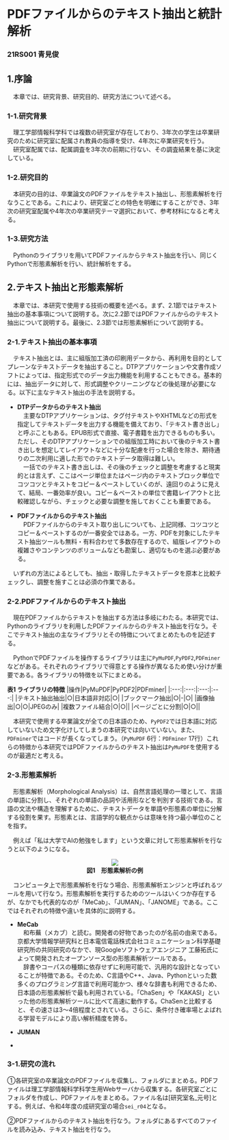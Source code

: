 # PDFファイルからのテキスト抽出と統計解析
### 21RS001 青見俊
## 1.序論
　本章では、研究背景、研究目的、研究方法について述べる。
### 1-1.研究背景
　理工学部情報科学科では複数の研究室が存在しており、3年次の学生は卒業研究のために研究室に配属され教員の指導を受け、4年次に卒業研究を行う。  
　研究室配属では、配属調査を3年次の前期に行ない、その調査結果を基に決定している。
### 1-2.研究目的
　本研究の目的は、卒業論文のPDFファイルをテキスト抽出し、形態素解析を行なうことである。これにより、研究室ごとの特色を明確にすることができ、3年次の研究室配属や4年次の卒業研究テーマ選択において、参考材料になると考える。
### 1-3.研究方法
　Pythonのライブラリを用いてPDFファイルからテキスト抽出を行い、同じくPythonで形態素解析を行い、統計解析をする。
## 2.テキスト抽出と形態素解析
　本章では、本研究で使用する技術の概要を述べる。まず、2.1節ではテキスト抽出の基本事項について説明する。次に2.2節ではPDFファイルからのテキスト抽出について説明する。最後に、2.3節では形態素解析について説明する。
### 2-1.テキスト抽出の基本事項
　テキスト抽出とは、主に組版加工済の印刷用データから、再利用を目的としてプレーンなテキストデータを抽出すること。DTPアプリケーションや文書作成ソフトによっては、指定形式でのデータ出力機能を利用することもできる。基本的には、抽出データに対して、形式調整やクリーニングなどの後処理が必要になる。以下に主なテキスト抽出の手法を説明する。
* **DTPデータからのテキスト抽出**  
　主要なDTPアプリケーションは、タグ付テキストやXHTMLなどの形式を指定してテキストデータを出力する機能を備えており、「テキスト書き出し」と呼ぶこともある。EPUB形式で直接、電子書籍を出力できるものも多い。ただし、そのDTPアプリケーションでの組版加工時において後のテキスト書き出しを想定してレイアウトなどに十分な配慮を行った場合を除き、期待通りの二次利用に適した形でのテキストデータ取得は難しい。  
　一括でのテキスト書き出しは、その後のチェックと調整を考慮すると現実的とは言えず、ここはページ単位またはページ内のテキストブロック単位でコツコツとテキストをコピー＆ペーストしていくのが、遠回りのように見えて、結局、一番効率が良い。コピー＆ペーストの単位で書籍レイアウトと比較確認しながら、チェックと必要な調整を施しておくことも重要である。

* **PDFファイルからのテキスト抽出**  
　PDFファイルからのテキスト取り出しについても、上記同様、コツコツとコピー＆ペーストするのが一番安全ではある。一方、PDFを対象にしたテキスト抽出ツールも無料・有料合わせて多数存在するので、組版レイアウトの複雑さやコンテンツのボリュームなども勘案し、適切なものを選ぶ必要がある。

　いずれの方法によるとしても、抽出・取得したテキストデータを原本と比較チェックし、調整を施すことは必須の作業である。
### 2-2.PDFファイルからのテキスト抽出
　現在PDFファイルからテキストを抽出する方法は多岐にわたる。本研究では、Pythonのライブラリを利用したPDFファイルからのテキスト抽出を行なう。そこでテキスト抽出の主なライブラリとその特徴についてまとめたものを記述する。  

　PythonでPDFファイルを操作するライブラリは主に`PyMuPDF`,`PyPDF2`,`PDFminer`などがある。それぞれのライブラリで得意とする操作が異なるため使い分けが重要である。各ライブラリの特徴を以下にまとめる。 
 
 **表1 ライブラリの特徴**
|操作|PyMuPDF|PyPDF2|PDFminer|
|:---:|:---:|:---:|:---:|
|テキスト抽出抽出|○|日本語非対応|○|
|ブックマーク抽出|○|-|○|
|画像抽出|○|○|JPEGのみ|
|複数ファイル結合|○|○||
|ページごとに分割|○|○||  

　本研究で使用する卒業論文が全ての日本語のため、`PyPDF2`では日本語に対応していないため文字化けしてしまうの本研究では向いていない。また、`PDFminer`ではコードが長くなってしまう。（`PyMuPDF` 6行：`PDFminer` 17行）これらの特徴から本研究ではPDFファイルからのテキスト抽出は`PyMuPDF`を使用するのが最適だと考える。
### 2-3.形態素解析
　形態素解析（Morphological Analysis）は、自然言語処理の一環として、言語の単語に分割し、それぞれの単語の品詞や活用形などを判別する技術である。言語の文法や構造を理解するために、テキストデータを単語や形態素の単位に分解する役割を果す。形態素とは、言語学的な観点からは意味を持つ最小単位のことを指す。  

　例えば「私は大学でAIの勉強をします」という文章に対して形態素解析を行なうと以下のようになる。  
<div align="center">
  <img src="https://github.com/k21rs001/readme-test/blob/main/keitaiso.png" />
</div>

<div align="center">
 <strong>図1　形態素解析の例</strong>
</div>  

　コンピュータ上で形態素解析を行なう場合、形態素解析エンジンと呼ばれるツールを用いて行なう。形態素解析を実行するためのツールはいくつか存在するが、なかでも代表的なのが「MeCab」、「JUMAN」、「JANOME」である。ここではそれぞれの特徴や違いを具体的に説明する。  

* **MeCab**  
　和布蕪（メカブ）と読む。開発者の好物であったのが名前の由来である。京都大学情報学研究科と日本電信電話株式会社コミュニケーション科学基礎研究所の共同研究のなかで、現Googleソフトウェアエンジニア 工藤拓氏によって開発されたオープンソース型の形態素解析ツールである。  
　辞書やコーパスの種類に依存せずに利用可能で、汎用的な設計となっていることが特徴である。そのため、C言語やC++、Java、Pythonといった数多くのプログラミング言語で利用可能かつ、様々な辞書も利用できるため、日本語の形態素解析で最も利用されている。「ChaSen」や「KAKASI」といった他の形態素解析ツールに比べて高速に動作する。ChaSenと比較すると、その速さは3〜4倍程度とされている。さらに、条件付き確率場とよばれる学習モデルにより高い解析精度を誇る。
* **JUMAN**  

* 
### 3-1.研究の流れ
①各研究室の卒業論文のPDFファイルを収集し、フォルダにまとめる。PDFファイルは理工学部情報科学科学生用Webサーバから収集する。各研究室ごとにフォルダを作成し、PDFファイルをまとめる。ファイル名は[研究室名_元号]とする。例えば、令和4年度の成研究室の場合`sei_r04`となる。

②PDFファイルからのテキスト抽出を行なう。フォルダにあるすべてのファイルを読み込み、テキスト抽出を行なう。

